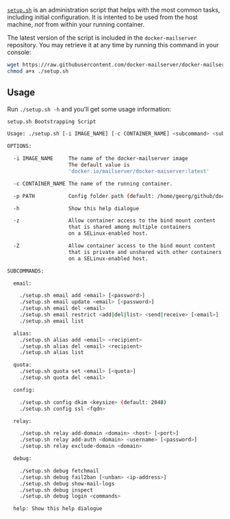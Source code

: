 [`setup.sh`](https://github.com/docker-mailserver/docker-mailserver/blob/master/setup.sh) is an administration script that helps with the most common tasks, including initial configuration. It is intented to be used from the host machine, _not_ from within your running container.

The latest version of the script is included in the `docker-mailserver` repository. You may retrieve it at any time by running this command in your console:

``` BASH
wget https://raw.githubusercontent.com/docker-mailserver/docker-mailserver/master/setup.sh
chmod a+x ./setup.sh
```

## Usage

Run `./setup.sh -h` and you'll get some usage information:

``` BASH
setup.sh Bootstrapping Script

Usage: ./setup.sh [-i IMAGE_NAME] [-c CONTAINER_NAME] <subcommand> <subcommand> [args]

OPTIONS:

  -i IMAGE_NAME     The name of the docker-mailserver image
                    The default value is
                    'docker.io/mailserver/docker-maiserver:latest'

  -c CONTAINER_NAME The name of the running container.

  -p PATH           Config folder path (default: /home/georg/github/docker-mailserver/config)

  -h                Show this help dialogue

  -z                Allow container access to the bind mount content
                    that is shared among multiple containers
                    on a SELinux-enabled host.

  -Z                Allow container access to the bind mount content
                    that is private and unshared with other containers
                    on a SELinux-enabled host.

SUBCOMMANDS:

  email:

    ./setup.sh email add <email> [<password>]
    ./setup.sh email update <email> [<password>]
    ./setup.sh email del <email>
    ./setup.sh email restrict <add|del|list> <send|receive> [<email>]
    ./setup.sh email list

  alias:
    ./setup.sh alias add <email> <recipient>
    ./setup.sh alias del <email> <recipient>
    ./setup.sh alias list

  quota:
    ./setup.sh quota set <email> [<quota>]
    ./setup.sh quota del <email>

  config:

    ./setup.sh config dkim <keysize> (default: 2048)
    ./setup.sh config ssl <fqdn>

  relay:

    ./setup.sh relay add-domain <domain> <host> [<port>]
    ./setup.sh relay add-auth <domain> <username> [<password>]
    ./setup.sh relay exclude-domain <domain>

  debug:

    ./setup.sh debug fetchmail
    ./setup.sh debug fail2ban [<unban> <ip-address>]
    ./setup.sh debug show-mail-logs
    ./setup.sh debug inspect
    ./setup.sh debug login <commands>

  help: Show this help dialogue


```
